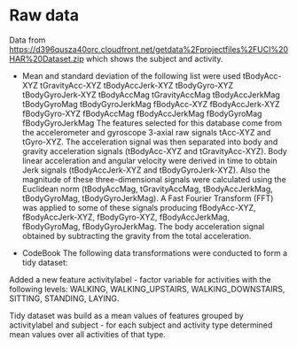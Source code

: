 # Raw data 

Data from https://d396qusza40orc.cloudfront.net/getdata%2Fprojectfiles%2FUCI%20HAR%20Dataset.zip which shows the subject and activity.

- Mean and standard deviation of the following list were used
tBodyAcc-XYZ
tGravityAcc-XYZ
tBodyAccJerk-XYZ
tBodyGyro-XYZ
tBodyGyroJerk-XYZ
tBodyAccMag
tGravityAccMag
tBodyAccJerkMag
tBodyGyroMag
tBodyGyroJerkMag
fBodyAcc-XYZ
fBodyAccJerk-XYZ
fBodyGyro-XYZ
fBodyAccMag
fBodyAccJerkMag
fBodyGyroMag
fBodyGyroJerkMag
The features selected for this database come from the accelerometer and gyroscope 3-axial raw signals tAcc-XYZ and tGyro-XYZ. The acceleration signal was then separated into body and gravity acceleration signals (tBodyAcc-XYZ and tGravityAcc-XYZ). Body linear acceleration and angular velocity were derived in time to obtain Jerk signals (tBodyAccJerk-XYZ and tBodyGyroJerk-XYZ). Also the magnitude of these three-dimensional signals were calculated using the Euclidean norm (tBodyAccMag, tGravityAccMag, tBodyAccJerkMag, tBodyGyroMag, tBodyGyroJerkMag). A Fast Fourier Transform (FFT) was applied to some of these signals producing fBodyAcc-XYZ, fBodyAccJerk-XYZ, fBodyGyro-XYZ, fBodyAccJerkMag, fBodyGyroMag, fBodyGyroJerkMag. The body acceleration signal obtained by subtracting the gravity from the total acceleration.


- CodeBook
The following data transformations were conducted to form a tidy dataset:

Added a new feature activitylabel - factor variable for activities with the following levels: WALKING, WALKING_UPSTAIRS, WALKING_DOWNSTAIRS, SITTING, STANDING, LAYING.

Tidy dataset was build as a mean values of features grouped by activitylabel and subject - for each subject and activity type determined mean values over all activities of that type.
